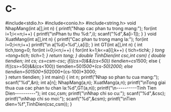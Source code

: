 # C-
#include<stdio.h>
#include<conio.h>
#include<string.h>
   void NhapMang(int a[],int n)
{
	printf("Nhap cac phan tu trong mang:");
	for(int i=1;i<=n;i++)
	{
	printf("\nPhan tu thu %d:",i);
	scanf("%d",&a[i-1]);
          }
}
   void XuatMang(int a[],int n)
{
	printf("Cac phan tu trong mang la:");
     for(int i=0;i<n;i++)
     printf("\n a[%d]=%d",i,a[i]);
 }
 int GT(int a[],int n)
 {
 int tich,tong=0;
 	for(int i=0;i<n;i++)
 	{
			for(int k=1;k<=a[i];k++)
			{
				tich=tich*k; 
			}
		tong =tong+tich;
		tich=1;
		}
 return tong;
 }
 double TinhDien(int csc,int csm)
 {
 	double tiendien;
 	int cs;
 	cs=csm-csc;
 	if((cs>0)&&(cs<50))
 	tiendien=cs*1500;
 	else
 	{
 		if((cs>=50)&&(cs<100))
 		tiendien=50*1500+(cs-50)*2000;
 		else
 		tiendien=50*1500+50*2000+(cs-100)*3000;		
	 }
	 return tiendien;
 }
 int main()
 {
 	int n;
 	printf("Nhap so phan tu cua mang:");
 	scanf("%d",&n);
 	int a[n];
 	NhapMang(a,n);
 	XuatMang(a,n);
 	printf("\nTong giai thua cua cac phan tu chan la:%d",GT(a,n));
 	printf("\n----------Tinh Tien Dien----------");
 	int csc,csm;
	printf("\nNhap chi so cu:");
	scanf("%d",&csc);
	printf("\nNhap chi so moi:");
	scanf("%d",&csm);
	printf("\nTien dien=%f",TinhDien(csc,csm));	
}
